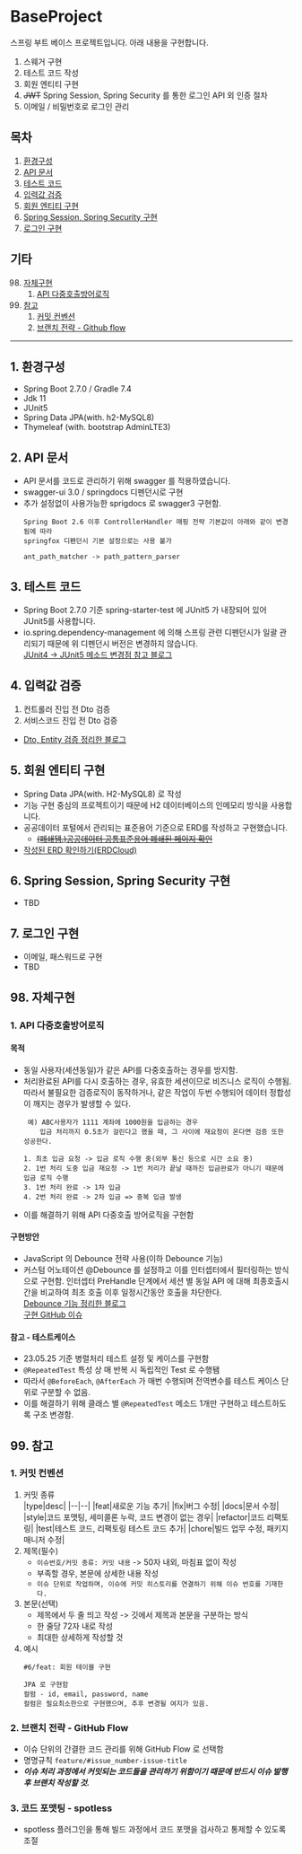 # BaseProject
스프링 부트 베이스 프로젝트입니다. 아래 내용을 구현합니다.
1. 스웨거 구현
2. 테스트 코드 작성
3. 회원 엔티티 구현
4. ~~JWT~~ Spring Session, Spring Security 를 통한 로그인 API 외 인증 절차
5. 이메일 / 비밀번호로 로그인 관리

## 목차
1. [환경구성](#1-환경구성)
2. [API 문서](#2-API-문서)
3. [테스트 코드](#3-테스트-코드)
4. [입력값 검증](#4-입력값-검증)
5. [회원 엔티티 구현](#5-회원-엔티티-구현)
6. [Spring Session, Spring Security 구현](#6-spring-session-spring-security-구현)
7. [로그인 구현](#7-로그인-구현)

## 기타
98. [자체구현](#98-자체구현)
    1. [API 다중호출방어로직](#1-api-다중호출방어로직)
99. [참고](#99-참고)
    1. [커밋 컨벤션](#1-커밋-컨벤션)
    2. [브랜치 전략 - Github flow](#2-브랜치-전략---github-flow)
---
## 1. 환경구성
- Spring Boot 2.7.0 / Gradle 7.4
- Jdk 11
- JUnit5
- Spring Data JPA(with. h2-MySQL8)
- Thymeleaf (with. bootstrap AdminLTE3)

## 2. API 문서
- API 문서를 코드로 관리하기 위해 swagger 를 적용하였습니다.
- swagger-ui 3.0 / springdocs 디펜던시로 구현
- 추가 설정없이 사용가능한 sprigdocs 로 swagger3 구현함.
  ```text
  Spring Boot 2.6 이후 ControllerHandler 매핑 전략 기본값이 아래와 같이 변경됨에 따라
  springfox 디펜던시 기본 설정으로는 사용 불가

  ant_path_matcher -> path_pattern_parser
  ```

## 3. 테스트 코드
- Spring Boot 2.7.0 기준 spring-starter-test 에 JUnit5 가 내장되어 있어 JUnit5를 사용합니다.
- io.spring.dependency-management 에 의해 스프링 관련 디펜던시가 일괄 관리되기 때문에 위 디펜던시 버전은 변경하지 않습니다.   
  [JUnit4 -> JUnit5 메소드 변경점 참고 블로그](https://theheydaze.tistory.com/218)


## 4. 입력값 검증
1. 컨트롤러 진입 전 Dto 검증
2. 서비스코드 진입 전 Dto 검증
* [Dto, Entity 검증 정리한 블로그](https://velog.io/@idean3885/Dto-Entity-Validation-%EC%B2%98%EB%A6%AC#2-entity-validation---validated)

## 5. 회원 엔티티 구현
- Spring Data JPA(with. H2-MySQL8) 로 작성
- 기능 구현 중심의 프로젝트이기 때문에 H2 데이터베이스의 인메모리 방식을 사용합니다.
- 공공데이터 포털에서 관리되는 표준용어 기준으로 ERD를 작성하고 구현했습니다.
  + ~~[(폐쇄됌.)공공데이터 공통표준용어 폐쇄된 페이지 확인](https://data.seoul.go.kr/commonList/commonList.do)~~
- [작성된 ERD 확인하기(ERDCloud)](https://www.erdcloud.com/d/ZG8wGTXTmkTyL8qdp)

## 6. Spring Session, Spring Security 구현
- TBD

## 7. 로그인 구현
- 이메일, 패스워드로 구현
- TBD

## 98. 자체구현
### 1. API 다중호출방어로직
#### 목적
- 동일 사용자(세션동일)가 같은 API를 다중호출하는 경우를 방지함.
- 처리완료된 API를 다시 호출하는 경우, 유효한 세션이므로 비즈니스 로직이 수행됨.  
  따라서 불필요한 검증로직이 동작하거나, 같은 작업이 두번 수행되어 데이터 정합성이 깨지는 경우가 발생할 수 있다.
  ```text
   예) ABC사용자가 1111 계좌에 1000원을 입금하는 경우
      입금 처리까지 0.5초가 걸린다고 했을 때, 그 사이에 재요청이 온다면 검증 또한 성공한다.
 
  1. 최초 입금 요청 -> 입금 로직 수행 중(외부 통신 등으로 시간 소요 중)
  2. 1번 처리 도중 입금 재요청 -> 1번 처리가 끝날 때까진 입금완료가 아니기 때문에 입금 로직 수행
  3. 1번 처리 완료 -> 1차 입금
  4. 2번 처리 완료 -> 2차 입금 => 중복 입금 발생
  ```
- 이를 해결하기 위해 API 다중호출 방어로직을 구현함

#### 구현방안
- JavaScript 의 Debounce 전략 사용(이하 Debounce 기능)
- 커스텀 어노테이션 @Debounce 를 설정하고 이를 인터셉터에서 필터링하는 방식으로 구현함.
  인터셉터 PreHandle 단계에서 세션 별 동일 API 에 대해 최종호출시간을 비교하여 최초 호출 이후 일정시간동안 호출을 차단한다.  
  [Debounce 기능 정리한 블로그](https://velog.io/@idean3885/API-%EB%8B%A4%EC%A4%91-%ED%98%B8%EC%B6%9C-%EC%9D%B4%EC%8A%88-%EC%B2%98%EB%A6%AC)  
  [구현 GitHub 이슈](https://github.com/idean3885/BaseProejct/issues/6)

#### 참고 - 테스트케이스
- 23.05.25 기준 병렬처리 테스트 설정 및 케이스를 구현함
- `@RepeatedTest` 특성 상 매 반복 시 독립적인 Test 로 수행됌
- 따라서 `@BeforeEach`, `@AfterEach` 가 매번 수행되며 전역변수를 테스트 케이스 단위로 구분할 수 없음.
- 이를 해결하기 위해 클래스 별 `@RepeatedTest` 메소드 1개만 구현하고 테스트하도록 구조 변경함.

## 99. 참고
### 1. 커밋 컨벤션
1. 커밋 종류   
   |type|desc|
   |--|--|
   |feat|새로운 기능 추가|
   |fix|버그 수정|
   |docs|문서 수정|
   |style|코드 포맷팅, 세미콜론 누락, 코드 변경이 없는 경우|
   |refactor|코드 리팩토링|
   |test|테스트 코드, 리팩토링 테스트 코드 추가|
   |chore|빌드 업무 수정, 패키지 매니저 수정|
2. 제목(필수)
    - `이슈번호/커밋 종류: 커밋 내용` -> 50자 내외, 마침표 없이 작성
    - 부족할 경우, 본문에 상세한 내용 작성
    - `이슈 단위로 작업하며, 이슈에 커밋 히스토리를 연결하기 위해 이슈 번호를 기재한다.`
3. 본문(선택)
    - 제목에서 두 줄 띄고 작성 -> 깃에서 제목과 본문을 구분하는 방식
    - 한 줄당 72자 내로 작성
    - 최대한 상세하게 작성할 것
4. 예시
   ```
   #6/feat: 회원 테이블 구현

   JPA 로 구현함
   컬럼 - id, email, password, name
   컬럼은 필요최소한으로 구현했으며, 추후 변경될 여지가 있음.
   ```

### 2. 브랜치 전략 - GitHub Flow
- 이슈 단위의 간결한 코드 관리를 위해 GitHub Flow 로 선택함
- 명명규칙 `feature/#issue_number-issue-title`
- ***이슈 처리 과정에서 커밋되는 코드들을 관리하기 위함이기 때문에 반드시 이슈 발행 후 브랜치 작성할 것.***

### 3. 코드 포맷팅 - spotless
- spotless 플러그인을 통해 빌드 과정에서 코드 포맷을 검사하고 통제할 수 있도록 조절

